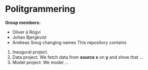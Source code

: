 # Politgrammering

**Group members:**
- Oliver á Rógvi
- Johan Bjergkvist
- Andreas Snog
changing names
This repository contains  
1. Inaugural project. 
2. Data project. We fetch data from **source x** on **y** and show that ...
3. Model project. We model ...

